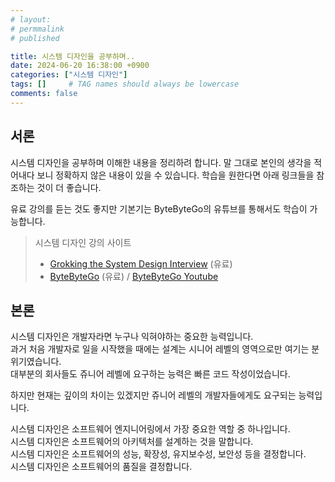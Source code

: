 ```yaml
---
# layout:
# permmalink
# published

title: 시스템 디자인을 공부하며..
date: 2024-06-20 16:38:00 +0900
categories: ["시스템 디자인"]
tags: []     # TAG names should always be lowercase
comments: false
---
```


## 서론

시스템 디자인을 공부하며 이해한 내용을 정리하려 합니다.
말 그대로 본인의 생각을 적어내다 보니 정확하지 않은 내용이 있을 수 있습니다.
학습을 원한다면 아래 링크들을 참조하는 것이 더 좋습니다.

유료 강의를 듣는 것도 좋지만 기본기는 ByteByteGo의 유튜브를 통해서도 학습이 가능합니다. 

> 시스템 디자인 강의 사이트 
> - [Grokking the System Design Interview](https://www.designgurus.io/course/grokking-the-system-design-interview) (유료)
> - [ByteByteGo](https://bytebytego.com/) (유료) / [ByteByteGo Youtube](https://www.youtube.com/channel/UCZgt6AzoyjslHTC9dz0UoTw)

## 본론

시스템 디자인은 개발자라면 누구나 익혀야하는 중요한 능력입니다.  
과거 처음 개발자로 일을 시작했을 때에는 설계는 시니어 레벨의 영역으로만 여기는 분위기였습니다.  
대부분의 회사들도 쥬니어 레벨에 요구하는 능력은 빠른 코드 작성이었습니다.  

하지만 현재는 깊이의 차이는 있겠지만 쥬니어 레벨의 개발자들에게도 요구되는 능력입니다.



시스템 디자인은 소프트웨어 엔지니어링에서 가장 중요한 역할 중 하나입니다.  
시스템 디자인은 소프트웨어의 아키텍처를 설계하는 것을 말합니다.  
시스템 디자인은 소프트웨어의 성능, 확장성, 유지보수성, 보안성 등을 결정합니다.  
시스템 디자인은 소프트웨어의 품질을 결정합니다.

